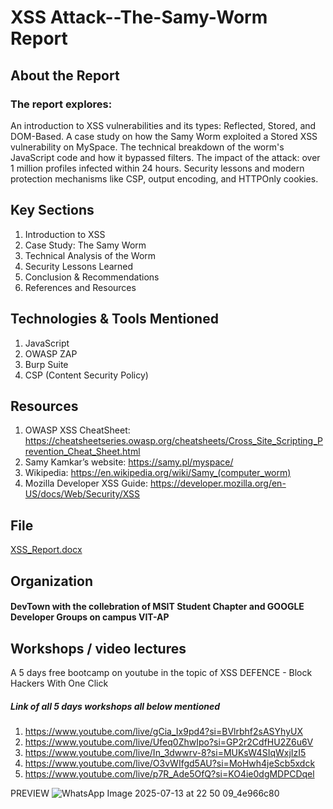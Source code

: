 # XSS Attack--The-Samy-Worm Report
## About the Report

### The report explores:
An introduction to XSS vulnerabilities and its types: Reflected, Stored, and DOM-Based. A case study on how the Samy Worm exploited a Stored XSS vulnerability on MySpace. The technical breakdown of the worm's JavaScript code and how it bypassed filters. The impact of the attack: over 1 million profiles infected within 24 hours. Security lessons and modern protection mechanisms like CSP, output encoding, and HTTPOnly cookies.



## Key Sections
1. Introduction to XSS
2. Case Study: The Samy Worm
3. Technical Analysis of the Worm
4. Security Lessons Learned
5. Conclusion & Recommendations
6. References and Resources




## Technologies & Tools Mentioned
1. JavaScript
2. OWASP ZAP
3. Burp Suite
4. CSP (Content Security Policy)





## Resources

1. OWASP XSS CheatSheet: https://cheatsheetseries.owasp.org/cheatsheets/Cross_Site_Scripting_Prevention_Cheat_Sheet.html
2. Samy Kamkar’s website: https://samy.pl/myspace/
3. Wikipedia: https://en.wikipedia.org/wiki/Samy_(computer_worm)
4. Mozilla Developer XSS Guide: https://developer.mozilla.org/en-US/docs/Web/Security/XSS





## File
[XSS_Report.docx](https://github.com/user-attachments/files/21205433/XSS_Report.docx)




## Organization
#### DevTown with the collebration of MSIT Student Chapter and GOOGLE Developer Groups on campus VIT-AP



## Workshops / video lectures
A 5 days free bootcamp on youtube in the topic of XSS DEFENCE - Block Hackers With One Click
##### Link of all 5 days workshops all below mentioned 

1. https://www.youtube.com/live/gCia_Ix9pd4?si=BVlrbhf2sASYhyUX
2. https://www.youtube.com/live/Ufeq0ZhwIpo?si=GP2r2CdfHU2Z6u6V
3. https://www.youtube.com/live/In_3dwwrv-8?si=MUKsW4SIqWxjIzI5
4. https://www.youtube.com/live/O3vWIfgd5AU?si=MoHwh4jeScb5xdck
5. https://www.youtube.com/live/p7R_Ade5OfQ?si=KO4ie0dgMDPCDqel


PREVIEW
![WhatsApp Image 2025-07-13 at 22 50 09_4e966c80](https://github.com/user-attachments/assets/efbd3afd-a542-41d8-aa5d-4d4305c466cd)




